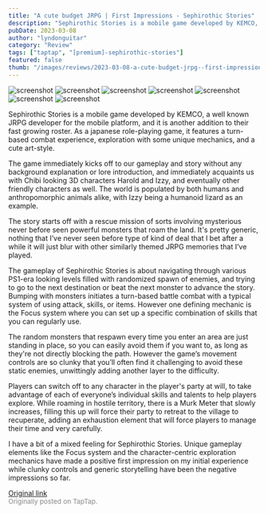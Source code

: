 ```yaml
---
title: "A cute budget JRPG | First Impressions - Sephirothic Stories"
description: "Sephirothic Stories is a mobile game developed by KEMCO, a well known JRPG developer for the mobile platform, and it is another addition to their fast growing roster. As a japanese role-playing game, it features a turn-based combat experience, exploration with some unique mechanics, and a cute art-style."
pubDate: 2023-03-08
author: "lyndonguitar"
category: "Review"
tags: ["taptap", "[premium]-sephirothic-stories"]
featured: false
thumb: "/images/reviews/2023-03-08-a-cute-budget-jrpg--first-impressions---sephirothic-stories-0.avif"
---
```


<div class="gallery">
  <img src="/images/reviews/2023-03-08-a-cute-budget-jrpg--first-impressions---sephirothic-stories-0.avif" alt="screenshot" />
  <img src="/images/reviews/2023-03-08-a-cute-budget-jrpg--first-impressions---sephirothic-stories-1.avif" alt="screenshot" />
  <img src="/images/reviews/2023-03-08-a-cute-budget-jrpg--first-impressions---sephirothic-stories-2.avif" alt="screenshot" />
  <img src="/images/reviews/2023-03-08-a-cute-budget-jrpg--first-impressions---sephirothic-stories-3.avif" alt="screenshot" />
  <img src="/images/reviews/2023-03-08-a-cute-budget-jrpg--first-impressions---sephirothic-stories-4.avif" alt="screenshot" />
  <img src="/images/reviews/2023-03-08-a-cute-budget-jrpg--first-impressions---sephirothic-stories-5.avif" alt="screenshot" />
  <img src="/images/reviews/2023-03-08-a-cute-budget-jrpg--first-impressions---sephirothic-stories-6.avif" alt="screenshot" />
</div>

Sephirothic Stories is a mobile game developed by KEMCO, a well known JRPG developer for the mobile platform, and it is another addition to their fast growing roster. As a japanese role-playing game, it features a turn-based combat experience, exploration with some unique mechanics, and a cute art-style.

The game immediately kicks off to our gameplay and story without any background explanation or lore introduction, and immediately acquaints us with Chibi looking 3D characters Harold and Izzy, and eventually other friendly characters as well. The world is populated by both humans and anthropomorphic animals alike, with Izzy being a humanoid lizard as an example.

The story starts off with a rescue mission of sorts involving mysterious never before seen powerful monsters that roam the land. It's pretty generic, nothing that I’ve never seen before type of kind of deal that I bet after a while it will just blur with other similarly themed JRPG memories that I’ve played.

The gameplay of Sephirothic Stories is about navigating through various PS1-era looking levels filled with randomized spawn of enemies, and trying to go to the next destination or beat the next monster to advance the story. Bumping with monsters initiates a turn-based battle combat with a typical system of using attack, skills, or items. However one defining mechanic is the Focus system where you can set up a specific combination of skills that you can regularly use.

The random monsters that respawn every time you enter an area are just standing in place, so you can easily avoid them if you want to, as long as they're not directly blocking the path. However the game’s movement controls are so clunky that you’ll often find it challenging to avoid these static enemies, unwittingly adding another layer to the difficulty.

Players can switch off to any character in the player's party at will, to take advantage of each of everyone’s individual skills and talents to help players explore.  While roaming in hostile territory, there is a Murk Meter that slowly increases, filling this up will force their party to retreat to the village to recuperate, adding an exhaustion element that will force players to manage their time and very carefully.

I have a bit of a mixed feeling for Sephirothic Stories. Unique gameplay elements like the Focus system and the character-centric exploration mechanics have made a positive first impression on my initial experience while clunky controls and generic storytelling have been the negative impressions so far.

[Original link](https://www.taptap.io/post/4737018)<br><span style="font-size: 0.95em; color: #888;">Originally posted on TapTap.</span>
